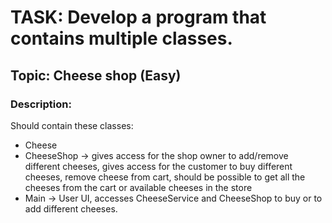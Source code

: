 # TASK: Develop a program that contains multiple classes.
## Topic: Cheese shop (Easy)
### Description: 
Should contain these classes:
- Cheese 
- CheeseShop -> gives access for the shop owner to add/remove different cheeses, gives access for the customer to buy different cheeses, remove cheese from cart, should be possible to get all the cheeses from the cart or available cheeses in the store
- Main -> User UI, accesses CheeseService and CheeseShop to buy or to add different cheeses.
